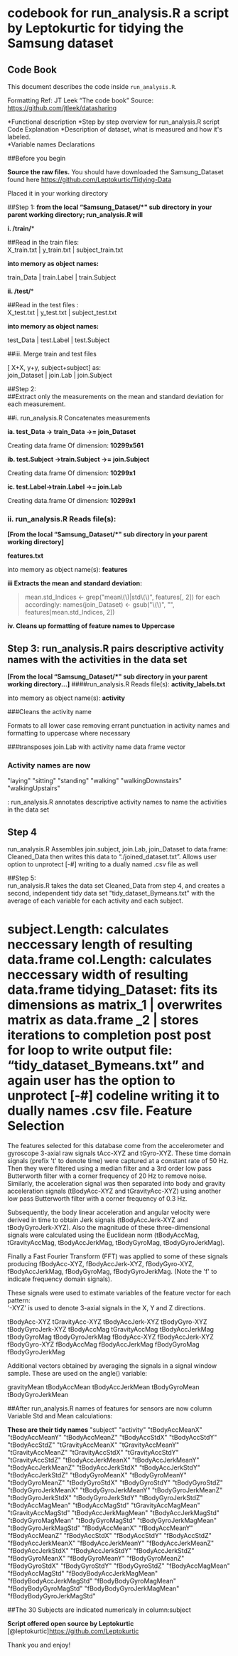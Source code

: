 # codebook for run_analysis.R a script by Leptokurtic for tidying the  Samsung dataset

## Code Book

This document describes the code inside `run_analysis.R`.

Formatting Ref: JT Leek “The code book” Source: https://github.com/jtleek/datasharing

*Functional description
*Step by step overview for run_analysis.R script Code Explanation
*Description of dataset, what is measured and how it's labeled.  
*Variable names Declarations

##Before you begin

**Source the raw files.** 
You should have downloaded the Samsung_Dataset found here https://github.com/Leptokurtic/Tidying-Data

Placed it in your working directory



##Step 1: 
**from the local “Samsung_Dataset/*" sub directory in your parent working directory; run_analysis.R will**

**i. /train/***

##Read in the train files:  
X_train.txt | y_train.txt | subject_train.txt

**into memory as object names:**

train_Data | train.Label | train.Subject

**ii. /test/***

##Read in the test files :  
X_test.txt |  y_test.txt | subject_test.txt

**into memory as object names:** 

test_Data | test.Label | test.Subject

##iii. Merge train and test files 

[ X+X, y+y, subject+subject] as:  
join_Dataset | join.Lab | join.Subject

##Step 2:  
##Extract only the measurements on the mean and standard deviation for each measurement. 



##i.  run_analysis.R Concatenates measurements

**ia. test_Data → train_Data →= join_Dataset**

Creating data.frame Of dimension:  **10299x561**



**ib. test.Subject →train.Subject →=  join.Subject**

Creating data.frame Of dimension:    **10299x1** 

**ic. test.Label→train.Label →=  join.Lab**

Creating data.frame Of dimension:  **10299x1**

### ii. run_analysis.R Reads file(s): 

**[From the local “Samsung_Dataset/*" sub directory in your parent working directory]** 

**features.txt** 

into memory as object name(s): 
**features**

**iii Extracts the mean and standard deviation:**
>mean.std_Indices <- grep("mean\\(\\)|std\\(\\)", features[, 2])
for each accordingly:
>names(join_Dataset) <- gsub("\\(\\)", "", features[mean.std_Indices, 2])

**iv. Cleans up formatting of feature names to Uppercase**

## Step 3: run_analysis.R pairs descriptive activity names with the activities in the data set
**[From the local “Samsung_Dataset/*" sub directory in your parent working directory...]**
####run_analysis.R Reads file(s):
**activity_labels.txt**

into memory as object name(s): 
**activity**

###Cleans the activity name

Formats to all lower case removing errant punctuation in activity names and formatting to uppercase where necessary 

###transposes join.Lab with activity name data frame vector 

### Activity names are now 
"laying"
"sitting"
"standing"
"walking"
"walkingDownstairs"
"walkingUpstairs"

: run_analysis.R annotates descriptive activity names to name the activities in the data set
## Step 4 
run_analysis.R Assembles join.subject, join.Lab, join_Dataset to data.frame: Cleaned_Data then writes this data to “./joined_dataset.txt”. Allows user option to unprotect [-#] writing to a dually named .csv file as well

##Step 5:  
run_analysis.R takes the data set Cleaned_Data from step 4, and creates a second, independent tidy data set  "tidy_dataset_Bymeans.txt" with the average of each variable for each activity and each subject.

subject.Length: calculates neccessary length of resulting data.frame
col.Length: calculates neccessary width of resulting data.frame
tidying_Dataset:  fits its dimensions as matrix_1 | overwrites matrix as data.frame _2 | stores iterations to completion post post for loop to write output file: “tidy_dataset_Bymeans.txt” and again user has the option to unprotect [-#] codeline writing it to dually names .csv file. 
Feature Selection 
=================

The features selected for this database come from the accelerometer and gyroscope 3-axial raw signals tAcc-XYZ and tGyro-XYZ. These time domain signals (prefix 't' to denote time) were captured at a constant rate of 50 Hz. Then they were filtered using a median filter and a 3rd order low pass Butterworth filter with a corner frequency of 20 Hz to remove noise. Similarly, the acceleration signal was then separated into body and gravity acceleration signals (tBodyAcc-XYZ and tGravityAcc-XYZ) using another low pass Butterworth filter with a corner frequency of 0.3 Hz. 

Subsequently, the body linear acceleration and angular velocity were derived in time to obtain Jerk signals (tBodyAccJerk-XYZ and tBodyGyroJerk-XYZ). Also the magnitude of these three-dimensional signals were calculated using the Euclidean norm (tBodyAccMag, tGravityAccMag, tBodyAccJerkMag, tBodyGyroMag, tBodyGyroJerkMag). 

Finally a Fast Fourier Transform (FFT) was applied to some of these signals producing fBodyAcc-XYZ, fBodyAccJerk-XYZ, fBodyGyro-XYZ, fBodyAccJerkMag, fBodyGyroMag, fBodyGyroJerkMag. (Note the 'f' to indicate frequency domain signals). 

These signals were used to estimate variables of the feature vector for each pattern:  
'-XYZ' is used to denote 3-axial signals in the X, Y and Z directions.

tBodyAcc-XYZ
tGravityAcc-XYZ
tBodyAccJerk-XYZ
tBodyGyro-XYZ
tBodyGyroJerk-XYZ
tBodyAccMag
tGravityAccMag
tBodyAccJerkMag
tBodyGyroMag
tBodyGyroJerkMag
fBodyAcc-XYZ
fBodyAccJerk-XYZ
fBodyGyro-XYZ
fBodyAccMag
fBodyAccJerkMag
fBodyGyroMag
fBodyGyroJerkMag




Additional vectors obtained by averaging the signals in a signal window sample. These are used on the angle() variable:

gravityMean
tBodyAccMean
tBodyAccJerkMean
tBodyGyroMean
tBodyGyroJerkMean

##After run_analysis.R  names of features for sensors are now column Variable Std and Mean calculations: 

**These are their tidy names**
"subject"
"activity"
"tBodyAccMeanX"
"tBodyAccMeanY"
"tBodyAccMeanZ"
"tBodyAccStdX"
"tBodyAccStdY"
"tBodyAccStdZ"
"tGravityAccMeanX"
"tGravityAccMeanY"
"tGravityAccMeanZ"
"tGravityAccStdX"
"tGravityAccStdY"
"tGravityAccStdZ"
"tBodyAccJerkMeanX"
"tBodyAccJerkMeanY"
"tBodyAccJerkMeanZ"
"tBodyAccJerkStdX"
"tBodyAccJerkStdY"
"tBodyAccJerkStdZ"
"tBodyGyroMeanX"
"tBodyGyroMeanY"
"tBodyGyroMeanZ"
"tBodyGyroStdX"
"tBodyGyroStdY"
"tBodyGyroStdZ"
"tBodyGyroJerkMeanX"
"tBodyGyroJerkMeanY"
"tBodyGyroJerkMeanZ"
"tBodyGyroJerkStdX"
"tBodyGyroJerkStdY"
"tBodyGyroJerkStdZ"
"tBodyAccMagMean"
"tBodyAccMagStd"
"tGravityAccMagMean"
"tGravityAccMagStd"
"tBodyAccJerkMagMean"
"tBodyAccJerkMagStd"
"tBodyGyroMagMean"
"tBodyGyroMagStd"
"tBodyGyroJerkMagMean"
"tBodyGyroJerkMagStd"
"fBodyAccMeanX"
"fBodyAccMeanY"
"fBodyAccMeanZ"
"fBodyAccStdX"
"fBodyAccStdY"
"fBodyAccStdZ"
"fBodyAccJerkMeanX"
"fBodyAccJerkMeanY"
"fBodyAccJerkMeanZ"
"fBodyAccJerkStdX"
"fBodyAccJerkStdY"
"fBodyAccJerkStdZ"
"fBodyGyroMeanX"
"fBodyGyroMeanY"
"fBodyGyroMeanZ"
"fBodyGyroStdX"
"fBodyGyroStdY"
"fBodyGyroStdZ"
"fBodyAccMagMean"
"fBodyAccMagStd"
"fBodyBodyAccJerkMagMean"
"fBodyBodyAccJerkMagStd"
"fBodyBodyGyroMagMean"
"fBodyBodyGyroMagStd"
"fBodyBodyGyroJerkMagMean"
"fBodyBodyGyroJerkMagStd"

##The 30 Subjects are indicated numericaly in column:subject 

**Script offered open source by  Leptokurtic**  [@leptokurtic]https://github.com/Leptokurtic

Thank you and enjoy!


